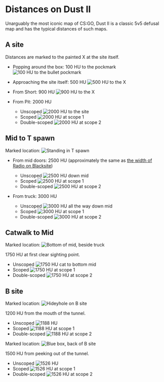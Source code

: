 Distances on Dust II
====================

Unarguably the most iconic map of CS:GO, Dust II is a classic 5v5 defusal map
and has the typical distances of such maps.

A site
------

Distances are marked to the painted X at the site itself.

* Popping around the box: 100 HU to the pockmark
![](images/DustII_A_100.png "100 HU to the bullet pockmark")

* Approaching the site itself: 500 HU
![](images/DustII_A_500.png "500 HU to the X")

* From Short: 900 HU
![](images/DustII_A_900.png "900 HU to the X")

* From Pit: 2000 HU
  - Unscoped ![](images/DustII_A_2000.png "2000 HU to the site")
  - Scoped ![](images/DustII_A_2000_scope1.png "2000 HU at scope 1")
  - Double-scoped ![](images/DustII_A_2000_scope2.png "2000 HU at scope 2")

Mid to T spawn
--------------

Marked location: ![](images/DustII_Mid1_Mark.png "Standing in T spawn")

* From mid doors: 2500 HU (approximately the same as [the width of Radio on
Blacksite](Blacksite.md#width-of-radio))
  - Unscoped ![](images/DustII_Mid1_Doors.png "2500 HU down mid")
  - Scoped ![](images/DustII_Mid1_Doors_scope1.png "2500 HU at scope 1")
  - Double-scoped ![](images/DustII_Mid1_Doors_scope2.png "2500 HU at scope 2")

* From truck: 3000 HU
  - Unscoped ![](images/DustII_Mid1_Truck.png "3000 HU all the way down mid")
  - Scoped ![](images/DustII_Mid1_Truck_scope1.png "3000 HU at scope 1")
  - Double-scoped ![](images/DustII_Mid1_Truck_scope2.png "3000 HU at scope 2")

Catwalk to Mid
--------------

Marked location: ![](images/DustII_Mid2_Mark.png "Bottom of mid, beside truck")

1750 HU at first clear sighting point.

* Unscoped ![](images/DustII_Mid2_Cat.png "1750 HU cat to bottom mid")
* Scoped ![](images/DustII_Mid2_Cat_scope1.png "1750 HU at scope 1")
* Double-scoped ![](images/DustII_Mid2_Cat_scope2.png "1750 HU at scope 2")

B site
------

Marked location: ![](images/DustII_B_Hideyhole.png "Hideyhole on B site")

1200 HU from the mouth of the tunnel.

* Unscoped ![](images/DustII_B_Hideyhole_Tunnel.png "1188 HU")
* Scoped ![](images/DustII_B_Hideyhole_Tunnel_scope1.png "1188 HU at scope 1")
* Double-scoped ![](images/DustII_B_Hideyhole_Tunnel_scope2.png "1188 HU at scope 2")

Marked location: ![](images/DustII_B_Bluebox.png "Blue box, back of B site")

1500 HU from peeking out of the tunnel.

* Unscoped ![](images/DustII_B_Hideyhole_Tunnel.png "1526 HU")
* Scoped ![](images/DustII_B_Hideyhole_Tunnel_scope1.png "1526 HU at scope 1")
* Double-scoped ![](images/DustII_B_Hideyhole_Tunnel_scope2.png "1526 HU at scope 2")
